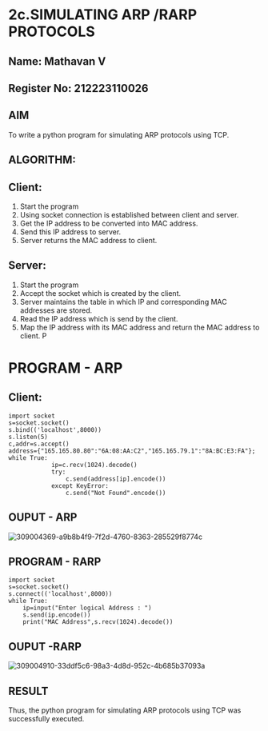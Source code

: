 # 2c.SIMULATING ARP /RARP PROTOCOLS
## Name: Mathavan V
## Register No: 212223110026
## AIM
To write a python program for simulating ARP protocols using TCP.
## ALGORITHM:
## Client:
1. Start the program
2. Using socket connection is established between client and server.
3. Get the IP address to be converted into MAC address.
4. Send this IP address to server.
5. Server returns the MAC address to client.
## Server:
1. Start the program
2. Accept the socket which is created by the client.
3. Server maintains the table in which IP and corresponding MAC addresses are
stored.
4. Read the IP address which is send by the client.
5. Map the IP address with its MAC address and return the MAC address to client.
P
# PROGRAM - ARP
## Client:
```
import socket 
s=socket.socket() 
s.bind(('localhost',8000)) 
s.listen(5) 
c,addr=s.accept() 
address={"165.165.80.80":"6A:08:AA:C2","165.165.79.1":"8A:BC:E3:FA"}; 
while True: 
            ip=c.recv(1024).decode() 
            try: 
                c.send(address[ip].encode()) 
            except KeyError: 
                c.send("Not Found".encode())
```
## OUPUT - ARP
![309004369-a9b8b4f9-7f2d-4760-8363-285529f8774c](https://github.com/820NaveenKumar208/2c.ARP_RARP_PROTOCOLS/assets/154746066/27af49ea-c8b1-4a8c-ba41-0e86809b0485)

## PROGRAM - RARP
```
import socket
s=socket.socket()
s.connect(('localhost',8000))
while True:
    ip=input("Enter logical Address : ")
    s.send(ip.encode())
    print("MAC Address",s.recv(1024).decode())
```
## OUPUT -RARP
![309004910-33ddf5c6-98a3-4d8d-952c-4b685b37093a](https://github.com/820NaveenKumar208/2c.ARP_RARP_PROTOCOLS/assets/154746066/cd702c22-3588-4372-82d0-ab1071a45653)


## RESULT
Thus, the python program for simulating ARP protocols using TCP was successfully 
executed.
